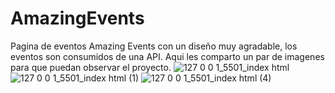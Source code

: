 # AmazingEvents
Pagina de eventos Amazing Events con un diseño muy agradable, los eventos son consumidos de una API.
Aqui les comparto un par de imagenes para que puedan observar el proyecto.
![127 0 0 1_5501_index html](https://user-images.githubusercontent.com/108957904/203436129-df4bb635-cc22-4699-9487-f90bc77ab337.png)
![127 0 0 1_5501_index html (1)](https://user-images.githubusercontent.com/108957904/203436199-9e6889a6-c00d-41f5-9930-e3ce08338217.png)
![127 0 0 1_5501_index html (4)](https://user-images.githubusercontent.com/108957904/203436942-835caf8e-53ef-4832-a7b0-adb440e54d52.png)
